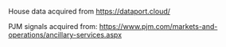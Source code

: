 House data acquired from https://dataport.cloud/

PJM signals acquired from: https://www.pjm.com/markets-and-operations/ancillary-services.aspx